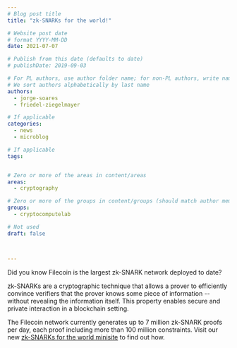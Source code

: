 ```yaml
---
# Blog post title
title: "zk-SNARKs for the world!"

# Website post date
# format YYYY-MM-DD
date: 2021-07-07

# Publish from this date (defaults to date)
# publishDate: 2019-09-03

# For PL authors, use author folder name; for non-PL authors, write name as in paper within ""
# We sort authors alphabetically by last name
authors:
  - jorge-soares
  - friedel-ziegelmayer

# If applicable
categories:
  - news
  - microblog

# If applicable
tags:


# Zero or more of the areas in content/areas
areas:
  - cryptography

# Zero or more of the groups in content/groups (should match author membership)
groups:
  - cryptocomputelab

# Not used
draft: false



---
```


Did you know Filecoin is the largest zk-SNARK network deployed to date?

zk-SNARKs are a cryptographic technique that allows a prover to efficiently convince verifiers that the prover knows some piece of information -- without revealing the information itself. This property enables secure and private interaction in a blockchain setting.

The Filecoin network currently generates up to 7 million zk-SNARK proofs per day, each proof including more than 100 million constraints. Visit our new [zk-SNARKs for the world minisite](../../sites/snarks/) to find out how.
